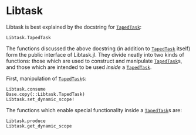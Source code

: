 # Libtask

Libtask is best explained by the docstring for [`TapedTask`](@ref):
```@docs; canonical=true
Libtask.TapedTask
```

The functions discussed the above docstring (in addition to [`TapedTask`](@ref) itself) form the
public interface of Libtask.jl.
They divide neatly into two kinds of functions: those which are used to construct and
manipulate [`TapedTask`](@ref)s, and those which are intended to be used _inside_ a
[`TapedTask`](@ref).

First, manipulation of [`TapedTask`](@ref)s:
```@docs; canonical=true
Libtask.consume
Base.copy(::Libtask.TapedTask)
Libtask.set_dynamic_scope!
```

The functions which enable special functionality inside a [`TapedTask`](@ref)s are:
```@docs; canonical=true
Libtask.produce
Libtask.get_dynamic_scope
```
